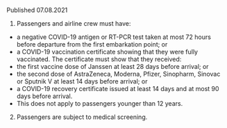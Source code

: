 Published 07.08.2021
1. Passengers and airline crew must have:
- a negative COVID-19 antigen or RT-PCR test taken at most 72 hours before departure from the first embarkation point; or
- a COVID-19 vaccination certificate showing that they were fully vaccinated. The certificate must show that they received:
- the first vaccine dose of Janssen at least 28 days before arrival; or
- the second dose of AstraZeneca, Moderna, Pfizer, Sinopharm, Sinovac or Sputnik V at least 14 days before arrival; or
- a COVID-19 recovery certificate issued at least 14 days and at most 90 days before arrival.
- This does not apply to passengers younger than 12 years.
2. Passengers are subject to medical screening.